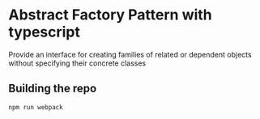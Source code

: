 # Abstract Factory Pattern with typescript

Provide an interface for creating families of related or dependent objects without specifying their concrete classes

## Building the repo

```sh
npm run webpack
```